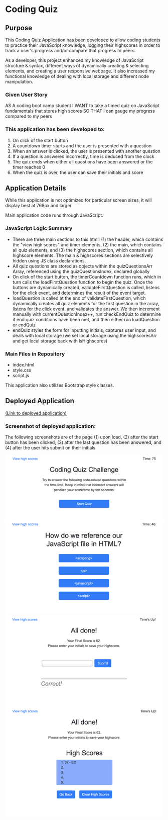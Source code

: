 # Coding Quiz

## Purpose

This Coding Quiz Application has been developed to allow coding students to practice their JavaScript knowledge, logging their highscores in order to track a user's progress and/or compare that progress to peers. 

As a developer, this project enhanced my knowledge of JavaScript structure & syntax, different ways of dynamically creating & selecting elements, and creating a user responsive webpage. It also increased my functional knowledge of dealing with local storage and different node manipulation.

### Given User Story

AS A coding boot camp student
I WANT to take a timed quiz on JavaScript fundamentals that stores high scores
SO THAT I can gauge my progress compared to my peers

### This application has been developed to:

1. On click of the start button
2. A countdown timer starts and the user is presented with a question
3. When an answer is clicked, the user is presented with another question
4. If a question is answered incorrectly, time is deduced from the clock
5. The quiz ends when either all questions have been answered or the timer reaches 0
6. When the quiz is over, the user can save their initials and score

## Application Details

While this application is not optimized for particular screen sizes, it will display best at 768px and larger.

Main application code runs through JavaScript.

### JavaScript Logic Summary

- There are three main sections to this html: (1) the header, which contains the "view high scores" and timer elements, (2) the main, which contains all quiz elements, and (3) the highscores section, which contains all highscore elements. The main & highscores sections are selectively hidden using JS class declarations.
- All quiz questions are stored as objects within the quizQuestionsArr Array, referenced using the quizQuestionsIndex, declared globally
- On click of the start button, the timerCountdown function runs, which in turn calls the loadFirstQuestion function to begin the quiz. Once the buttons are dynamically created, validateFirstQuestion is called, listens for the click event, and determines the result of the event target.
- loadQuestion is called at the end of validateFirstQuestion, which dynamically creates all quiz elements for the first question in the array, listens for the click event, and validates the answer. We then increment manually with currentQuestionIndex++, run checkEndQuiz to determine if end quiz conditions have been met, and then either run loadQuestion or endQuiz
- endQuiz styles the form for inputting initials, captures user input, and deals with local storage (we set local storage using the highscoresArr and get local storage back with lsHighscores)

### Main Files in Repository

- index.html
- style.css
- script.js

This application also utilizes Bootstrap style classes. 

## Deployed Application

[(Link to deployed application)](https://emmazart.github.io/coding-quiz/index.html)

### Screenshot of deployed application:

The following screenshots are of the page (1) upon load, (2) after the start button has been clicked, (3) after the last question has been answered, and (4) after the user hits submit on their initials

![Screenshot of page on load](./assets/images/screenshot-1.png)
![Screenshot of page after start button is clicked](./assets/images/screenshot-2.png)
![Screenshot of page after last question has been answered](./assets/images/screenshot-initials.png)
![Screenshot of page after initials are submitted](./assets/images/screenshot-highscore.png)
